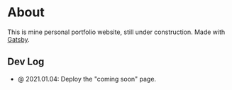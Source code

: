 # About

This is mine personal portfolio website, still under construction. Made with [Gatsby](https://gatsbyjs.com).

## Dev Log

- @ 2021.01.04: Deploy the "coming soon" page.
